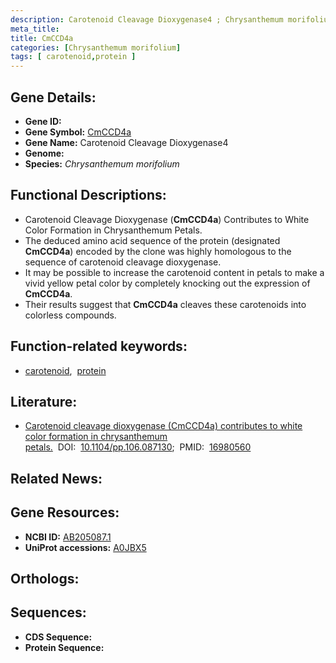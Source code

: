 ```yaml
---
description: Carotenoid Cleavage Dioxygenase4 ; Chrysanthemum morifolium
meta_title:
title: CmCCD4a
categories: [Chrysanthemum morifolium]
tags: [ carotenoid,protein ]
---
```


## Gene Details:
- **Gene ID:** []()
- **Gene Symbol:** <u>CmCCD4a</u>
- **Gene Name:** Carotenoid Cleavage Dioxygenase4
- **Genome:** []()
- **Species:** *Chrysanthemum morifolium*

## Functional Descriptions:
   - Carotenoid Cleavage Dioxygenase (**CmCCD4a**) Contributes to White Color Formation in Chrysanthemum Petals.
   - The deduced amino acid sequence of the protein (designated **CmCCD4a**) encoded by the clone was highly homologous to the sequence of carotenoid cleavage dioxygenase.
   - It may be possible to increase the carotenoid content in petals to make a vivid yellow petal color by completely knocking out the expression of **CmCCD4a**.
   - Their results suggest that **CmCCD4a** cleaves these carotenoids into colorless compounds.

## Function-related keywords:
   - [carotenoid](/tags/carotenoid/),&nbsp;&nbsp;[protein](/tags/protein/)

## Literature:
   - [Carotenoid cleavage dioxygenase (CmCCD4a) contributes to white color formation in chrysanthemum petals.](https://doi.org/10.1104/pp.106.087130)&nbsp;&nbsp;DOI:&nbsp;&nbsp;[10.1104/pp.106.087130](https://doi.org/10.1104/pp.106.087130);&nbsp;&nbsp;PMID:&nbsp;&nbsp;[16980560](https://pubmed.ncbi.nlm.nih.gov/16980560/)

## Related News:

## Gene Resources:
- **NCBI ID:**  [AB205087.1](https://www.ncbi.nlm.nih.gov/gene/?term=AB205087.1)
- **UniProt accessions:**  [A0JBX5](https://www.uniprot.org/uniprotkb/A0JBX5/entry)

## Orthologs:

## Sequences:
- **CDS Sequence:**
- **Protein Sequence:**

